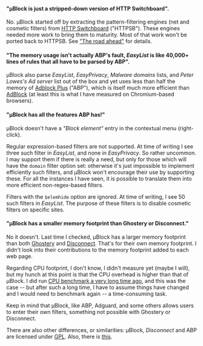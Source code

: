 #### "µBlock is just a stripped-down version of HTTP Switchboard".

No. µBlock started off by extracting the pattern-filtering engines (net and cosmetic filters) from [HTTP Switchboard](https://github.com/gorhill/httpswitchboard#http-switchboard-for-chromium) ("HTTPSB"). These engines needed more work to bring them to maturity. Most of that work won't be ported back to HTTPSB. See ["The road ahead"](https://github.com/gorhill/httpswitchboard/issues/378) for details.

#### "The memory usage isn't actually ABP's fault, _EasyList_ is like 40,000+ lines of rules that all have to be parsed by ABP".

µBlock also parse _EasyList_, _EasyPrivacy_, _Malware domains_ lists, 
and _Peter Lowes's Ad server_ list out of the box and yet uses less than half the 
memory of [Adblock Plus](https://adblockplus.org/) ("ABP"), which is itself much more efficient than 
[AdBlock](https://getadblock.com/) (at least this is what I have measured on Chromium-based browsers).

#### "µBlock has all the features ABP has!"

µBlock doesn't have a _"Block element"_ entry in the contextual menu (right-click). 

Regular expression-based filters are not supported. At time of writing I see three such filter in _EasyList_, and none in _EasyPrivacy_. So rather uncommon. I may support them if there is really a need, but only for those which will have the `domain` filter option set: otherwise it's just impossible to implement efficiently such filters, and µBlock won't encourage their use by supporting these. For all the instances I have seen, it is possible to translate them into more efficient non-regex-based filters.

Filters with the `$elemhide` option are ignored. At time of writing, I see 50 such filters in _EasyList_. The purpose of these filters is to disable cosmetic filters on specific sites.

#### "µBlock has a smaller memory footprint than Ghostery or Disconnect."

No it doesn't. Last time I checked, µBlock has a larger memory footprint than both 
[Ghostery](https://www.ghostery.com) and [Disconnect](/disconnectme/disconnect). That's for their own memory footprint. I didn't look into their contributions to the memory footprint added to each web page.

Regarding CPU footprint, I don't know, I didn't measure yet (maybe I will), but my hunch at this point is that the CPU overhead is higher than that of µBlock. I did run [CPU benchmark a very long time ago](https://github.com/gorhill/httpswitchboard/wiki/Doesn't-HTTPSB-add-a-significant-overhead-to-network-traffic%3F), and this was the case -- but after such a long time, I have to assume things have changed and I would need to benchmark again -- a time-consuming task.

Keep in mind that µBlock, like ABP, Adguard, and some others allows users to enter their own filters, something not possible with Ghostery or Disconnect.

There are also other differences, or similarities: µBlock, _Disconnect_
and ABP are licensed under [GPL](http://en.wikipedia.org/wiki/GNU_General_Public_License). Also, there is [this](https://github.com/gorhill/uBlock/wiki/%C2%B5Block-and-others:-Blocking-ads,-trackers,-malwares).